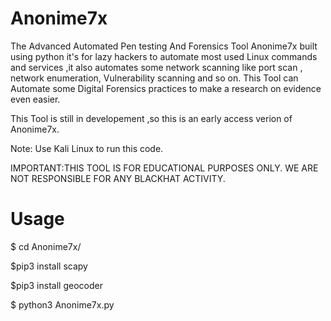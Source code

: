 # Anonime7x
The Advanced Automated Pen testing And Forensics Tool Anonime7x built using python it's for lazy hackers to automate most used Linux commands and services ,it also automates some network scanning like port scan , network enumeration, Vulnerability scanning and so on. This Tool can Automate some Digital Forensics practices to make a research on evidence even easier.

This Tool is still in developement ,so this is an early access verion of Anonime7x.


Note: Use Kali Linux to run this code.  

IMPORTANT:THIS TOOL IS FOR EDUCATIONAL PURPOSES ONLY.
WE ARE NOT RESPONSIBLE FOR ANY BLACKHAT ACTIVITY. 















# Usage
$ cd Anonime7x/

$pip3 install scapy

$pip3 install geocoder

$ python3 Anonime7x.py



